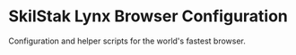 # SkilStak Lynx Browser Configuration

Configuration and helper scripts for the world's fastest browser.

